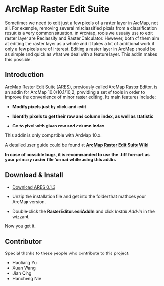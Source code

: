 ArcMap Raster Edit Suite
====================

Sometimes we need to edit just a few pixels of a raster layer in ArcMap, not all. For example, removing several misclassified pixels from a classification result is a very common situation. In ArcMap, tools we usually use to edit raster layer are Reclassify and Raster Calculator. However, both of them aim at editing the raster layer as a whole and it takes a lot of additional work if only a few pixels are of interest. Editing a raster layer in ArcMap should be as simple and quick as what we deal with a feature layer. This addin makes this possible.

## Introduction

ArcMap Raster Edit Suite (ARES), previously called ArcMap Raster Editor, is an addin for ArcMap 10.0/10.1/10,2, providing a set of tools in order to improve the convenience of minor raster editing. Its main features include:

* **Modify pixels just by click-and-edit**

* **Identify pixels to get their row and column index, as well as statistic**

* **Go to pixel with given row and column index**

This addin is only compatible with ArcMap 10.x. 

A detailed user guide could be found at **[ArcMap Raster Edit Suite Wiki](https://github.com/dz316424/arcmap-raster-editor/wiki)**

**In case of possible bugs, it is recommanded to use the .tiff formart as your primary raster file format while using this addin.**

## Download & Install

* [Download ARES 0.1.3](https://github.com/dz316424/ares/releases/download/0.1.3/ARES.0.1.3.zip)

* Unzip the installation file and get into the folder that mathces your ArcMap version.
 
* Double-click the **RasterEditor.esriAddIn** and click *Install Add-In* in the wizzard.

Now you get it. 

## Contributor

Special thanks to these people who contribute to this project:

* Haoliang Yu
* Xuan Wang
* Jian Qing
* Hancheng Nie
